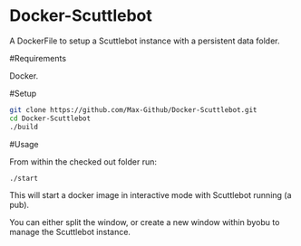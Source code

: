 # Docker-Scuttlebot
A DockerFile to setup a Scuttlebot instance with a persistent data folder.

#Requirements

Docker.

#Setup

```bash
git clone https://github.com/Max-Github/Docker-Scuttlebot.git
cd Docker-Scuttlebot
./build
```

#Usage

From within the checked out folder run:

```bash
./start
```

This will start a docker image in interactive mode with Scuttlebot running (a pub).

You can either split the window, or create a new window within byobu to manage the Scuttlebot instance.

